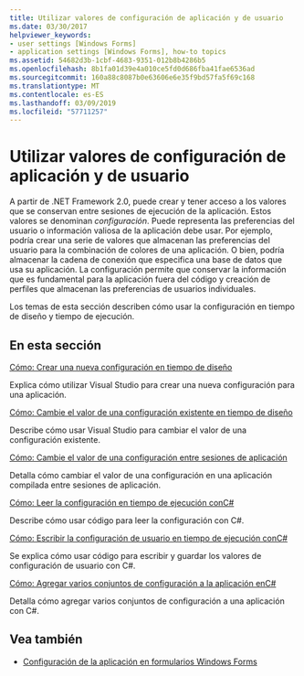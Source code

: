 ```yaml
---
title: Utilizar valores de configuración de aplicación y de usuario
ms.date: 03/30/2017
helpviewer_keywords:
- user settings [Windows Forms]
- application settings [Windows Forms], how-to topics
ms.assetid: 54682d3b-1cbf-4683-9351-012b8b4286b5
ms.openlocfilehash: 8b1fa01d39e4a010ce5fd0d686fba41fae6536ad
ms.sourcegitcommit: 160a88c8087b0e63606e6e35f9bd57fa5f69c168
ms.translationtype: MT
ms.contentlocale: es-ES
ms.lasthandoff: 03/09/2019
ms.locfileid: "57711257"
---
```

# <a name="using-application-settings-and-user-settings"></a>Utilizar valores de configuración de aplicación y de usuario
A partir de .NET Framework 2.0, puede crear y tener acceso a los valores que se conservan entre sesiones de ejecución de la aplicación. Estos valores se denominan *configuración*. Puede representa las preferencias del usuario o información valiosa de la aplicación debe usar. Por ejemplo, podría crear una serie de valores que almacenan las preferencias del usuario para la combinación de colores de una aplicación. O bien, podría almacenar la cadena de conexión que especifica una base de datos que usa su aplicación. La configuración permite que conservar la información que es fundamental para la aplicación fuera del código y creación de perfiles que almacenan las preferencias de usuarios individuales.  
  
 Los temas de esta sección describen cómo usar la configuración en tiempo de diseño y tiempo de ejecución.  
  
## <a name="in-this-section"></a>En esta sección  
 [Cómo: Crear una nueva configuración en tiempo de diseño](how-to-create-a-new-setting-at-design-time.md)  
  
 Explica cómo utilizar Visual Studio para crear una nueva configuración para una aplicación.  
  
 [Cómo: Cambie el valor de una configuración existente en tiempo de diseño](how-to-change-the-value-of-an-existing-setting-at-design-time.md)  
  
 Describe cómo usar Visual Studio para cambiar el valor de una configuración existente.  
  
 [Cómo: Cambie el valor de una configuración entre sesiones de aplicación](how-to-change-the-value-of-a-setting-between-application-sessions.md)  
  
 Detalla cómo cambiar el valor de una configuración en una aplicación compilada entre sesiones de aplicación.  
  
 [Cómo: Leer la configuración en tiempo de ejecución conC#](how-to-read-settings-at-run-time-with-csharp.md)  
  
 Describe cómo usar código para leer la configuración con C#.  
  
 [Cómo: Escribir la configuración de usuario en tiempo de ejecución conC#](how-to-write-user-settings-at-run-time-with-csharp.md)  
  
 Se explica cómo usar código para escribir y guardar los valores de configuración de usuario con C#.  
  
 [Cómo: Agregar varios conjuntos de configuración a la aplicación enC#](how-to-add-multiple-sets-of-settings-to-your-application-in-csharp.md)  
  
 Detalla cómo agregar varios conjuntos de configuración a una aplicación con C#.  
  
## <a name="see-also"></a>Vea también
- [Configuración de la aplicación en formularios Windows Forms](application-settings-for-windows-forms.md)
